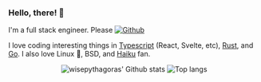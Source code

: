 ### Hello, there! 👋

I'm a full stack engineer. Please 
[![Github](https://img.shields.io/github/followers/wisepythagoras?label=Follow&style=social)](https://github.com/wisepythagoras)

I love coding interesting things in [Typescript](https://www.typescriptlang.org/) (React, Svelte, etc), [Rust](https://www.rust-lang.org/), and [Go](https://golang.org). I also love Linux 🐧, BSD, and [Haiku](https://www.haiku-os.org/) fan.

<!-- For when I'm ready. -->
<!-- I'm looking for [GitHub sponsors](https://github.com/sponsors/wisepythagoras). -->

<p align="center">
    <img alt="wisepythagoras' Github stats" src="https://github-readme-stats.vercel.app/api?username=wisepythagoras&count_private=true&line_height=40&show_icons=true&theme=dark" />
    <img alt="Top langs" src="https://github-readme-stats.vercel.app/api/top-langs/?username=wisepythagoras&theme=dark" />
</p>

<!--
**wisepythagoras/wisepythagoras** is a ✨ _special_ ✨ repository because its `README.md` (this file) appears on your GitHub profile.

Here are some ideas to get you started:

- 🔭 I’m currently working on ...
- 🌱 I’m currently learning ...
- 👯 I’m looking to collaborate on ...
- 🤔 I’m looking for help with ...
- 💬 Ask me about ...
- 📫 How to reach me: ...
- 😄 Pronouns: ...
- ⚡ Fun fact: ...
-->
